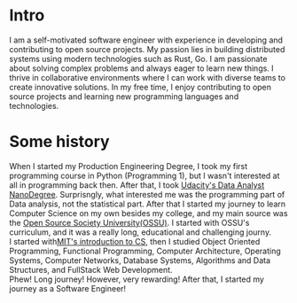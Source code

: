 
# Intro

I am a self-motivated software engineer with experience in developing and contributing to open source projects. My passion lies in building distributed systems using modern technologies such as Rust, Go. I am passionate about solving complex problems and always eager to learn new things. I thrive in collaborative environments where I can work with diverse teams to create innovative solutions. In my free time, I enjoy contributing to open source projects and learning new programming languages and technologies.

# Some history

When I started my Production Engineering Degree, I took my first programming course in Python (Programming 1), but I wasn't interested at all in programming back then. After that, I took [Udacity's Data Analyst NanoDegree](https://www.udacity.com/course/data-analyst-nanodegree--nd002). Surprisngly, what interested me was the programming part of Data analysis, not the statistical part. After that I started my journey to learn Computer Science on my own besides my college, and my main source was the [Open Source Society University(OSSU)](https://github.com/ossu/computer-science). I started with OSSU's curriculum, and it was a really long, educational and challenging journy.<br /> 
I started with[MIT's introduction to CS](https://ocw.mit.edu/courses/6-00-introduction-to-computer-science-and-programming-fall-2008/), then I studied Object Oriented Programming, Functional Programming, Computer Architecture, Operating Systems, Computer Networks, Database Systems, Algorithms and Data Structures, and FullStack Web Development.<br /> Phew! Long journey! However, very rewarding!
After that, I started my journey as a Software Engineer!
